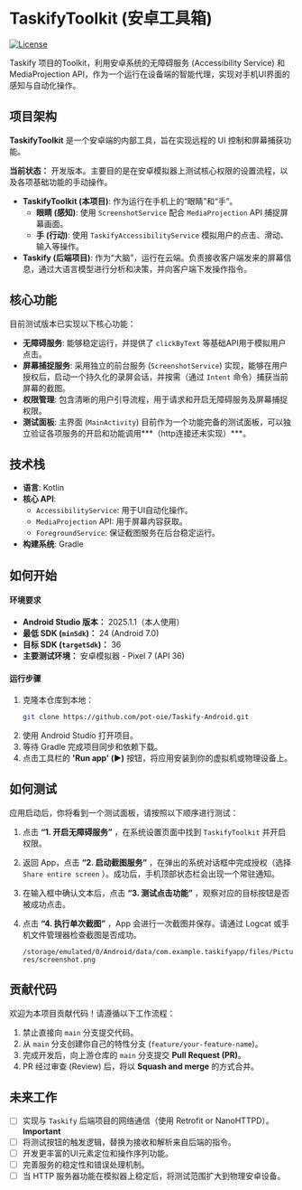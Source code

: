 # TaskifyToolkit (安卓工具箱)

[![License](https://img.shields.io/badge/License-MIT-blue.svg)](https://opensource.org/licenses/MIT)

Taskify 项目的Toolkit，利用安卓系统的无障碍服务 (Accessibility Service) 和 MediaProjection API，作为一个运行在设备端的智能代理，实现对手机UI界面的感知与自动化操作。

## 项目架构

**TaskifyToolkit** 是一个安卓端的内部工具，旨在实现远程的 UI 控制和屏幕捕获功能。

**当前状态：** 开发版本。主要目的是在安卓模拟器上测试核心权限的设置流程，以及各项基础功能的手动操作。

* **TaskifyToolkit (本项目)**: 作为运行在手机上的“眼睛”和“手”。
    * **眼睛 (感知)**: 使用 `ScreenshotService` 配合 `MediaProjection` API 捕捉屏幕画面。
    * **手 (行动)**: 使用 `TaskifyAccessibilityService` 模拟用户的点击、滑动、输入等操作。
* **Taskify (后端项目)**: 作为“大脑”，运行在云端。负责接收客户端发来的屏幕信息，通过大语言模型进行分析和决策，并向客户端下发操作指令。

## 核心功能

目前测试版本已实现以下核心功能：

* **无障碍服务**: 能够稳定运行，并提供了 `clickByText` 等基础API用于模拟用户点击。
* **屏幕捕捉服务**: 采用独立的前台服务 (`ScreenshotService`) 实现，能够在用户授权后，启动一个持久化的录屏会话，并按需（通过 `Intent` 命令）捕获当前屏幕的截图。
* **权限管理**: 包含清晰的用户引导流程，用于请求和开启无障碍服务及屏幕捕捉权限。
* **测试面板**: 主界面 (`MainActivity`) 目前作为一个功能完备的测试面板，可以独立验证各项服务的开启和功能调用***（http连接还未实现）***。

## 技术栈

* **语言**: Kotlin
* **核心 API**:
    * `AccessibilityService`: 用于UI自动化操作。
    * `MediaProjection` API: 用于屏幕内容获取。
    * `ForegroundService`: 保证截图服务在后台稳定运行。
* **构建系统**: Gradle

## 如何开始

#### **环境要求**

* **Android Studio 版本：** 2025.1.1（本人使用）
* **最低 SDK (`minSdk`)：** 24 (Android 7.0)
* **目标 SDK (`targetSdk`)：** 36
* **主要测试环境：** 安卓模拟器 - Pixel 7 (API 36)

#### **运行步骤**

1.  克隆本仓库到本地：
    ```bash
    git clone https://github.com/pot-oie/Taskify-Android.git
    ```
2.  使用 Android Studio 打开项目。
3.  等待 Gradle 完成项目同步和依赖下载。
4.  点击工具栏的 **'Run app' (▶️)** 按钮，将应用安装到你的虚拟机或物理设备上。

## 如何测试

应用启动后，你将看到一个测试面板，请按照以下顺序进行测试：

1. 点击 **“1. 开启无障碍服务”** ，在系统设置页面中找到 `TaskifyToolkit` 并开启权限。

2. 返回 App，点击 **“2. 启动截图服务”** ，在弹出的系统对话框中完成授权（选择 `Share entire screen` ）。成功后，手机顶部状态栏会出现一个常驻通知。

3. 在输入框中确认文本后，点击 **“3. 测试点击功能”** ，观察对应的目标按钮是否被成功点击。

4. 点击 **“4. 执行单次截图”** ，App 会进行一次截图并保存。请通过 Logcat 或手机文件管理器检查截图是否成功。

   `/storage/emulated/0/Android/data/com.example.taskifyapp/files/Pictures/screenshot.png`

## 贡献代码

欢迎为本项目贡献代码！请遵循以下工作流程：

1.  禁止直接向 `main` 分支提交代码。
2.  从 `main` 分支创建你自己的特性分支 (`feature/your-feature-name`)。
3.  完成开发后，向上游仓库的 `main` 分支提交 **Pull Request (PR)**。
4.  PR 经过审查 (Review) 后，将以 **Squash and merge** 的方式合并。

## 未来工作

* [ ] 实现与 `Taskify` 后端项目的网络通信（使用 Retrofit or NanoHTTPD）。**Important**
* [ ] 将测试按钮的触发逻辑，替换为接收和解析来自后端的指令。
* [ ] 开发更丰富的UI元素定位和操作序列功能。
* [ ] 完善服务的稳定性和错误处理机制。
* [ ] 当 HTTP 服务器功能在模拟器上稳定后，将测试范围扩大到物理安卓设备。